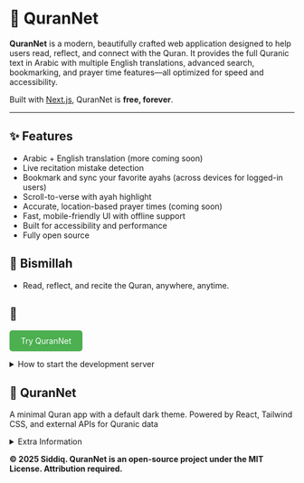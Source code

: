 # 🌙 QuranNet

**QuranNet** is a modern, beautifully crafted web application designed to help users read, reflect, and connect with the Quran. It provides the full Quranic text in Arabic with multiple English translations, advanced search, bookmarking, and prayer time features—all optimized for speed and accessibility.

Built with [Next.js](https://nextjs.org), QuranNet is **free, forever**.

---

## ✨ Features

- Arabic + English translation (more coming soon)
- Live recitation mistake detection
- Bookmark and sync your favorite ayahs (across devices for logged-in users)
- Scroll-to-verse with ayah highlight
- Accurate, location-based prayer times (coming soon)
- Fast, mobile-friendly UI with offline support
- Built for accessibility and performance
- Fully open source

## 🤲 Bismillah

- Read, reflect, and recite the Quran, anywhere, anytime.

## 🚀

<a href="https://quran-net-five.vercel.app/" style="display: inline-block; background-color: #4CAF50; color: white; padding: 10px 20px; text-align: center; border-radius: 5px; text-decoration: none;">Try QuranNet</a>

<details>
<summary>How to start the development server</summary>

```bash
npm run dev
# or
yarn dev
# or
pnpm dev
# or
bun dev
```

</details>

## 📖 QuranNet

A minimal Quran app with a default dark theme. Powered by React, Tailwind CSS, and external APIs for Quranic data

<details>
<summary>Extra Information</summary>

### 🛠️ App Stack

- **Frontend**: NextJS 15, Tailwind CSS v4.0
- **External APIs**:
  - **AlQuran Cloud API**: Provides Quranic data (Surahs, Ayahs, translations).

### 🔧 Setup

1. Clone the repo
2. Install dependencies: `npm install` or `yarn install`
3. Run the app locally: `npm run dev` or `yarn dev`

- <a href="https://alquran.cloud/api" style="display: inline-block; background-color: #4CAF50; color: white; padding: 10px 20px; text-align: center; border-radius: 5px; text-decoration: none;">Visit AlQuran Cloud API</a>
- <a href="https://www.muslimsalat.com/api/" style="display: inline-block; background-color: #4CAF50; color: white; padding: 10px 20px; text-align: center; border-radius: 5px; text-decoration: none;">Visit Muslim Salat API</a>
- <a href="https://quran.api-docs.io/" style="display: inline-block; background-color: #4CAF50; color: white; padding: 10px 20px; text-align: center; border-radius: 5px; text-decoration: none;">Visit Quran.com API</a>

**_QN_**

</details>

**© 2025 Siddiq. QuranNet is an open-source project under the MIT License. Attribution required.**
